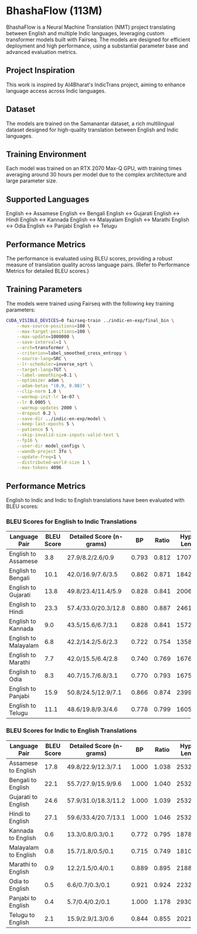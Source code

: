 # BhashaFlow (113M)

BhashaFlow is a Neural Machine Translation (NMT) project translating between English and multiple Indic languages, leveraging custom transformer models built with Fairseq. The models are designed for efficient deployment and high performance, using a substantial parameter base and advanced evaluation metrics.

## Project Inspiration

This work is inspired by AI4Bharat's IndicTrans project, aiming to enhance language access across Indic languages.

## Dataset
The models are trained on the Samanantar dataset, a rich multilingual dataset designed for high-quality translation between English and Indic languages.

## Training Environment
Each model was trained on an RTX 2070 Max-Q GPU, with training times averaging around 30 hours per model due to the complex architecture and large parameter size.

## Supported Languages
English ↔ Assamese
English ↔ Bengali
English ↔ Gujarati
English ↔ Hindi
English ↔ Kannada
English ↔ Malayalam
English ↔ Marathi
English ↔ Odia
English ↔ Panjabi
English ↔ Telugu

## Performance Metrics
The performance is evaluated using BLEU scores, providing a robust measure of translation quality across language pairs. (Refer to Performance Metrics for detailed BLEU scores.)

## Training Parameters
The models were trained using Fairseq with the following key training parameters:

```bash
CUDA_VISIBLE_DEVICES=0 fairseq-train ../indic-en-exp/final_bin \
    --max-source-positions=100 \
    --max-target-positions=100 \
    --max-update=1000000 \
    --save-interval=1 \
    --arch=transformer \
    --criterion=label_smoothed_cross_entropy \
    --source-lang=SRC \
    --lr-scheduler=inverse_sqrt \
    --target-lang=TGT \
    --label-smoothing=0.1 \
    --optimizer adam \
    --adam-betas "(0.9, 0.98)" \
    --clip-norm 1.0 \
    --warmup-init-lr 1e-07 \
    --lr 0.0005 \
    --warmup-updates 2000 \
    --dropout 0.2 \
    --save-dir ../indic-en-exp/model \
    --keep-last-epochs 5 \
    --patience 5 \
    --skip-invalid-size-inputs-valid-test \
    --fp16 \
    --user-dir model_configs \
    --wandb-project 3fo \
    --update-freq=1 \
    --distributed-world-size 1 \
    --max-tokens 4096
```


## Performance Metrics
English to Indic and Indic to English translations have been evaluated with BLEU scores:

### BLEU Scores for English to Indic Translations

| Language Pair       | BLEU Score | Detailed Score (n-grams)           | BP   | Ratio  | Hyp Len | Ref Len |
|---------------------|------------|-------------------------------------|------|--------|---------|---------|
| English to Assamese | 3.8        | 27.9/8.2/2.6/0.9                   | 0.793| 0.812  | 17070   | 21028   |
| English to Bengali  | 10.1       | 42.0/16.9/7.6/3.5                  | 0.862| 0.871  | 18420   | 21155   |
| English to Gujarati | 13.8       | 49.8/23.4/11.4/5.9                 | 0.828| 0.841  | 20061   | 23840   |
| English to Hindi    | 23.3       | 57.4/33.0/20.3/12.8                | 0.880| 0.887  | 24610   | 27743   |
| English to Kannada  | 9.0        | 43.5/15.6/6.7/3.1                  | 0.828| 0.841  | 15725   | 18687   |
| English to Malayalam| 6.8        | 42.2/14.2/5.6/2.3                  | 0.722| 0.754  | 13589   | 18020   |
| English to Marathi  | 7.7        | 42.0/15.5/6.4/2.8                  | 0.740| 0.769  | 16761   | 21810   |
| English to Odia     | 8.3        | 40.7/15.7/6.8/3.1                  | 0.770| 0.793  | 16756   | 21129   |
| English to Panjabi  | 15.9       | 50.8/24.5/12.9/7.1                 | 0.866| 0.874  | 23994   | 27451   |
| English to Telugu   | 11.1       | 48.6/19.8/9.3/4.6                  | 0.778| 0.799  | 16056   | 20096   |

### BLEU Scores for Indic to English Translations

| Language Pair        | BLEU Score | Detailed Score (n-grams)           | BP   | Ratio  | Hyp Len | Ref Len |
|----------------------|------------|-------------------------------------|------|--------|---------|---------|
| Assamese to English  | 17.8       | 49.8/22.9/12.3/7.1                 | 1.000| 1.038  | 25320   | 24390   |
| Bengali to English   | 22.1       | 55.7/27.9/15.9/9.6                 | 1.000| 1.040  | 25320   | 24341   |
| Gujarati to English  | 24.6       | 57.9/31.0/18.3/11.2                | 1.000| 1.039  | 25320   | 24361   |
| Hindi to English     | 27.1       | 59.6/33.4/20.7/13.1                | 1.000| 1.046  | 25320   | 24198   |
| Kannada to English   | 0.6        | 13.3/0.8/0.3/0.1                   | 0.772| 0.795  | 18781   | 23631   |
| Malayalam to English | 0.8        | 15.7/1.8/0.5/0.1                   | 0.715| 0.749  | 18107   | 24174   |
| Marathi to English   | 0.9        | 12.2/1.5/0.4/0.1                   | 0.889| 0.895  | 21884   | 24458   |
| Odia to English      | 0.5        | 6.6/0.7/0.3/0.1                    | 0.921| 0.924  | 22328   | 24168   |
| Panjabi to English   | 0.4        | 5.7/0.4/0.2/0.1                    | 1.000| 1.178  | 29308   | 24872   |
| Telugu to English    | 2.1        | 15.9/2.9/1.3/0.6                   | 0.844| 0.855  | 20213   | 23635   |


















